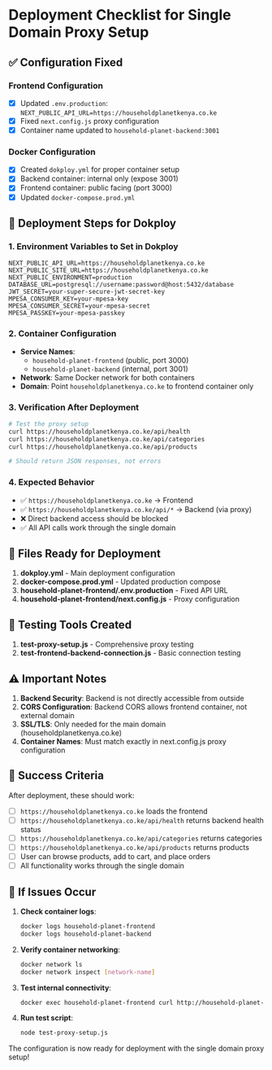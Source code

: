 # Deployment Checklist for Single Domain Proxy Setup

## ✅ Configuration Fixed

### Frontend Configuration
- [x] Updated `.env.production`: `NEXT_PUBLIC_API_URL=https://householdplanetkenya.co.ke`
- [x] Fixed `next.config.js` proxy configuration
- [x] Container name updated to `household-planet-backend:3001`

### Docker Configuration
- [x] Created `dokploy.yml` for proper container setup
- [x] Backend container: internal only (expose 3001)
- [x] Frontend container: public facing (port 3000)
- [x] Updated `docker-compose.prod.yml`

## 🚀 Deployment Steps for Dokploy

### 1. Environment Variables to Set in Dokploy
```
NEXT_PUBLIC_API_URL=https://householdplanetkenya.co.ke
NEXT_PUBLIC_SITE_URL=https://householdplanetkenya.co.ke
NEXT_PUBLIC_ENVIRONMENT=production
DATABASE_URL=postgresql://username:password@host:5432/database
JWT_SECRET=your-super-secure-jwt-secret-key
MPESA_CONSUMER_KEY=your-mpesa-key
MPESA_CONSUMER_SECRET=your-mpesa-secret
MPESA_PASSKEY=your-mpesa-passkey
```

### 2. Container Configuration
- **Service Names**: 
  - `household-planet-frontend` (public, port 3000)
  - `household-planet-backend` (internal, port 3001)
- **Network**: Same Docker network for both containers
- **Domain**: Point `householdplanetkenya.co.ke` to frontend container only

### 3. Verification After Deployment
```bash
# Test the proxy setup
curl https://householdplanetkenya.co.ke/api/health
curl https://householdplanetkenya.co.ke/api/categories
curl https://householdplanetkenya.co.ke/api/products

# Should return JSON responses, not errors
```

### 4. Expected Behavior
- ✅ `https://householdplanetkenya.co.ke` → Frontend
- ✅ `https://householdplanetkenya.co.ke/api/*` → Backend (via proxy)
- ❌ Direct backend access should be blocked
- ✅ All API calls work through the single domain

## 🔧 Files Ready for Deployment

1. **dokploy.yml** - Main deployment configuration
2. **docker-compose.prod.yml** - Updated production compose
3. **household-planet-frontend/.env.production** - Fixed API URL
4. **household-planet-frontend/next.config.js** - Proxy configuration

## 🧪 Testing Tools Created

1. **test-proxy-setup.js** - Comprehensive proxy testing
2. **test-frontend-backend-connection.js** - Basic connection testing

## ⚠️ Important Notes

1. **Backend Security**: Backend is not directly accessible from outside
2. **CORS Configuration**: Backend CORS allows frontend container, not external domain
3. **SSL/TLS**: Only needed for the main domain (householdplanetkenya.co.ke)
4. **Container Names**: Must match exactly in next.config.js proxy configuration

## 🎯 Success Criteria

After deployment, these should work:
- [ ] `https://householdplanetkenya.co.ke` loads the frontend
- [ ] `https://householdplanetkenya.co.ke/api/health` returns backend health status
- [ ] `https://householdplanetkenya.co.ke/api/categories` returns categories
- [ ] `https://householdplanetkenya.co.ke/api/products` returns products
- [ ] User can browse products, add to cart, and place orders
- [ ] All functionality works through the single domain

## 🚨 If Issues Occur

1. **Check container logs**:
   ```bash
   docker logs household-planet-frontend
   docker logs household-planet-backend
   ```

2. **Verify container networking**:
   ```bash
   docker network ls
   docker network inspect [network-name]
   ```

3. **Test internal connectivity**:
   ```bash
   docker exec household-planet-frontend curl http://household-planet-backend:3001/api/health
   ```

4. **Run test script**:
   ```bash
   node test-proxy-setup.js
   ```

The configuration is now ready for deployment with the single domain proxy setup!